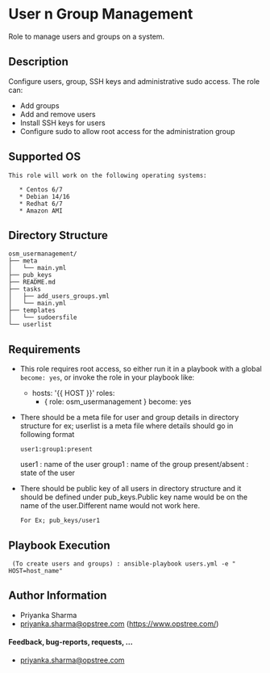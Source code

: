 User n Group Management
=========
Role to manage users and groups on a system.

## Description

Configure users, group, SSH keys and administrative sudo access. The role can:

* Add groups
* Add and remove users
* Install SSH keys for users
* Configure sudo to allow root access for the administration group


Supported OS
------------

```
This role will work on the following operating systems:

   * Centos 6/7
   * Debian 14/16
   * Redhat 6/7
   * Amazon AMI
```

## Directory Structure

```
osm_usermanagement/
├── meta
│   └── main.yml
├── pub_keys
├── README.md
├── tasks
│   ├── add_users_groups.yml
│   └── main.yml
├── templates
│   └── sudoersfile
└── userlist

```

## Requirements

* This role requires root access, so either run it in a playbook with a global `become: yes`, or invoke the role in your playbook like:

    - hosts: '{{ HOST }}'
      roles:
        - { role: osm_usermanagement } 
          become: yes


* There should be a meta file for user and group details in directory structure for ex; userlist is a meta file where details should go in following format

  ```
  user1:group1:present
  
  ```
  user1 : name of the user
  group1 : name of the group
  present/absent : state of the user
  
* There should be public key of all users in directory structure and it should be defined under pub_keys.Public key name would be on the name of the user.Different name would not work here. 

   ```
   For Ex; pub_keys/user1
   
   ```
 

Playbook Execution
----------------

 
 ```  (To create users and groups) : ansible-playbook users.yml -e " HOST=host_name" ```


## Author Information


* Priyanka Sharma
* priyanka.sharma@opstree.com
(https://www.opstree.com/)

#### Feedback, bug-reports, requests, ...

* priyanka.sharma@opstree.com



